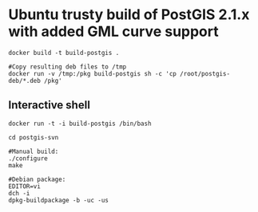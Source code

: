 Ubuntu trusty build of PostGIS 2.1.x with added GML curve support
=================================================================

	docker build -t build-postgis .

	#Copy resulting deb files to /tmp
	docker run -v /tmp:/pkg build-postgis sh -c 'cp /root/postgis-deb/*.deb /pkg'


Interactive shell
-----------------

	docker run -t -i build-postgis /bin/bash

	cd postgis-svn

	#Manual build:
	./configure
	make

	#Debian package:
	EDITOR=vi
	dch -i
	dpkg-buildpackage -b -uc -us
